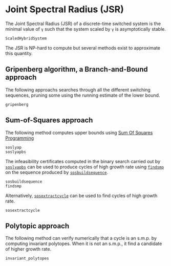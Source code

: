 # Joint Spectral Radius (JSR)

The Joint Spectral Radius (JSR) of a discrete-time switched system is the
minimal value of `γ` such that the system scaled by `γ` is asymptotically
stable.
```@docs
ScaledHybridSystem
```
The JSR is NP-hard to compute but several methods exist to
approximate this quantity.

## Gripenberg algorithm, a Branch-and-Bound approach

The following approachs searches through all the different switching sequences,
pruning some using the running estimate of the lower bound.

```@docs
gripenberg
```

## Sum-of-Squares approach

The following method computes upper bounds using
[Sum Of Squares Programming](https://github.com/JuliaOpt/SumOfSquares.jl)
```@docs
soslyap
soslyapbs
```

The infeasibility certificates computed in the binary search carried out by
[`soslyapbs`](@ref) can be used to produce cycles of high growth rate using
[`findsmp`](@ref) on the sequence produced by [`sosbuildsequence`](@ref).

```@docs
sosbuildsequence
findsmp
```

Alternatively, [`sosextractcycle`](@ref) can be used to find cycles of high
growth rate.

```@docs
sosextractcycle
```

## Polytopic approach

The following method can verify numerically that a cycle is an s.m.p. by
computing invariant polytopes. When it is not an s.m.p., it find a candidate
of higher growth rate.

```@docs
invariant_polytopes
```
